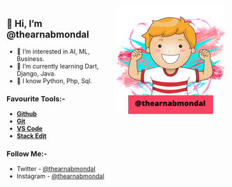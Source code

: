 <img src="img.png" width="250px" align="right"/>
<h2>👋 Hi, I’m @thearnabmondal</h2>
<ul>
<li>👀&nbsp;I&rsquo;m interested in AI, ML, Business.</li>
<li>🌱 I&rsquo;m currently learning Dart, Django, Java.</li>
<li>📙 I know Python, Php, Sql.</li>
</ul>
<h3>Favourite Tools:-</h3>
<ul>
  <li><strong><a title="Github" href="Github.com">Github</a></strong></li>
  <li><strong><a title="Git" href="https://git-scm.com/">Git</a></strong></li>
  <li><strong><a title="VS Code" href="https://code.visualstudio.com/">VS Code</a></strong></li>
  <li><strong><a title="Stack Edit" href="https://stackedit.io/">Stack Edit</a></strong></li>
</ul>
<h3>Follow Me:-</h3>
<ul>
  <li>Twitter - <a title="@thearnabmondal" href="https://twitter.com/thearnabmondal">@thearnabmondal</a></li>
  <li>Instagram - <a title="@thearnabmondal" href="https://www.instagram.com/thearnabmondal/">@thearnabmondal</a></li>
</ul>
